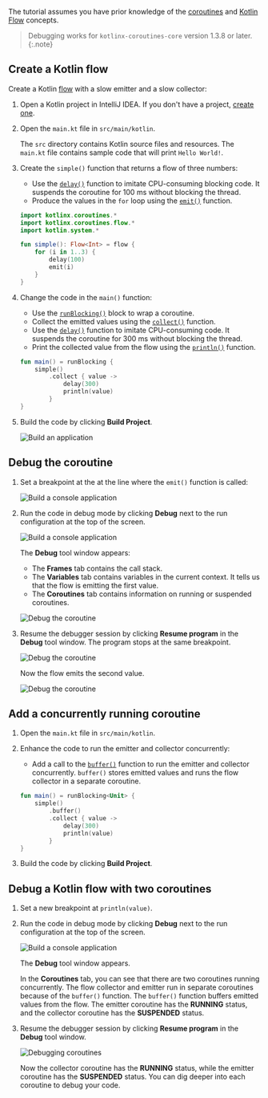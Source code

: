[//]: # (title: Debug Kotlin Flow using IntelliJ IDEA)

The tutorial assumes you have prior knowledge of the [coroutines](coroutines-guide.md) and [Kotlin Flow](flow.md#flows) concepts.

> Debugging works for `kotlinx-coroutines-core` version 1.3.8 or later.
{:.note}

## Create a Kotlin flow

Create a Kotlin [flow](https://kotlin.github.io/kotlinx.coroutines/kotlinx-coroutines-core/kotlinx.coroutines.flow/flow.html) with a slow emitter and a slow collector:

1. Open a Kotlin project in IntelliJ IDEA. If you don't have a project, [create one](jvm-get-started.md#create-an-application).

2. Open the `main.kt` file in `src/main/kotlin`.

   The `src` directory contains Kotlin source files and resources. The `main.kt` file contains sample code that will print `Hello World!`.

2. Create the `simple()` function that returns a flow of three numbers:

   * Use the [`delay()`](https://kotlin.github.io/kotlinx.coroutines/kotlinx-coroutines-core/kotlinx.coroutines/delay.html) function to imitate CPU-consuming blocking code. It suspends the coroutine for 100 ms without blocking the thread.
   * Produce the values in the `for` loop using the [`emit()`](https://kotlin.github.io/kotlinx.coroutines/kotlinx-coroutines-core/kotlinx.coroutines.flow/-flow-collector/emit.html) function.



   ```kotlin
   import kotlinx.coroutines.*
   import kotlinx.coroutines.flow.*
   import kotlin.system.*

   fun simple(): Flow<Int> = flow {
       for (i in 1..3) {
           delay(100)
           emit(i)
       }
   }
   ```



3. Change the code in the `main()` function:

   * Use the [`runBlocking()`](https://kotlin.github.io/kotlinx.coroutines/kotlinx-coroutines-core/kotlinx.coroutines/run-blocking.html) block to wrap a coroutine.
   * Collect the emitted values using the [`collect()`](https://kotlin.github.io/kotlinx.coroutines/kotlinx-coroutines-core/kotlinx.coroutines.flow/collect.html) function.
   * Use the [`delay()`](https://kotlin.github.io/kotlinx.coroutines/kotlinx-coroutines-core/kotlinx.coroutines/delay.html) function to imitate CPU-consuming code. It suspends the coroutine for 300 ms without blocking the thread.
   * Print the collected value from the flow using the [`println()`](https://kotlinlang.org/api/latest/jvm/stdlib/stdlib/kotlin.io/println.html) function.



   ```kotlin
   fun main() = runBlocking {
       simple()
           .collect { value ->
               delay(300)
               println(value)
           }
   }
   ```



4. Build the code by clicking **Build Project**.

   ![Build an application](flow-build-project.png)

## Debug the coroutine

1. Set a breakpoint at the at the line where the `emit()` function is called:

   ![Build a console application](flow-breakpoint.png)

2. Run the code in debug mode by clicking **Debug** next to the run configuration at the top of the screen.

   ![Build a console application](flow-debug-project.png)

   The **Debug** tool window appears:
   * The **Frames** tab contains the call stack.
   * The **Variables** tab contains variables in the current context. It tells us that the flow is emitting the first value.
   * The **Coroutines** tab contains information on running or suspended coroutines.

   ![Debug the coroutine](flow-debug-1.png)

3. Resume the debugger session by clicking **Resume program** in the **Debug** tool window. The program stops at the same breakpoint.

   ![Debug the coroutine](flow-resume-debug.png)

   Now the flow emits the second value.

   ![Debug the coroutine](flow-debug-2.png)

## Add a concurrently running coroutine

1. Open the `main.kt` file in `src/main/kotlin`.

2. Enhance the code to run the emitter and collector concurrently:

   * Add a call to the [`buffer()`](https://kotlin.github.io/kotlinx.coroutines/kotlinx-coroutines-core/kotlinx.coroutines.flow/buffer.html) function to run the emitter and collector concurrently. `buffer()` stores emitted values and runs the flow collector in a separate coroutine.



   ```kotlin
   fun main() = runBlocking<Unit> {
       simple()
           .buffer()
           .collect { value ->
               delay(300)
               println(value)
           }
   }
   ```



4. Build the code by clicking **Build Project**.

## Debug a Kotlin flow with two coroutines

1. Set a new breakpoint at `println(value)`.

2. Run the code in debug mode by clicking **Debug** next to the run configuration at the top of the screen.

   ![Build a console application](flow-debug-3.png)

   The **Debug** tool window appears.

   In the **Coroutines** tab, you can see that there are two coroutines running concurrently. The flow collector and emitter run in separate coroutines because of the `buffer()` function.
   The `buffer()` function buffers emitted values from the flow.
   The emitter coroutine has the **RUNNING** status, and the collector coroutine has the **SUSPENDED** status.

2. Resume the debugger session by clicking **Resume program** in the **Debug** tool window.

   ![Debugging coroutines](flow-debug-4.png)

   Now the collector coroutine has the **RUNNING** status, while the emitter coroutine has the **SUSPENDED** status.
   You can dig deeper into each coroutine to debug your code.